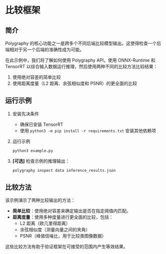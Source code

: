 # 比较框架


## 简介

Polygraphy 的核心功能之一是跨多个不同后端比较模型输出。这使得检查一个后端相对于另一个后端的准确性成为可能。

在此示例中，我们将了解如何使用 Polygraphy API，使用 ONNX-Runtime 和 TensorRT 以综合输入数据运行推理，然后使用两种不同的比较方法比较结果：

1.  使用绝对容差的简单比较
2.  使用距离度量（L2 距离、余弦相似度和 PSNR）的更全面的比较


## 运行示例

1.  安装先决条件
    *   确保已安装 TensorRT
    *   使用 `python3 -m pip install -r requirements.txt` 安装其他依赖项

2.  运行示例
    ```bash
    python3 example.py
    ```

3.  **[可选]** 检查示例的推理输出：

    ```bash
    polygraphy inspect data inference_results.json
    ```

## 比较方法

该示例演示了两种比较输出的方法：

- **简单比较**：使用绝对容差来确定输出是否在指定阈值内匹配。
- **距离度量**：使用多种度量进行更全面的比较，包括：
  - L2 距离（欧几里得距离）
  - 余弦相似度（测量向量之间的夹角）
  - PSNR（峰值信噪比，用于比较类图像数据）

这些比较方法有助于验证框架在可接受的范围内产生等效结果。
